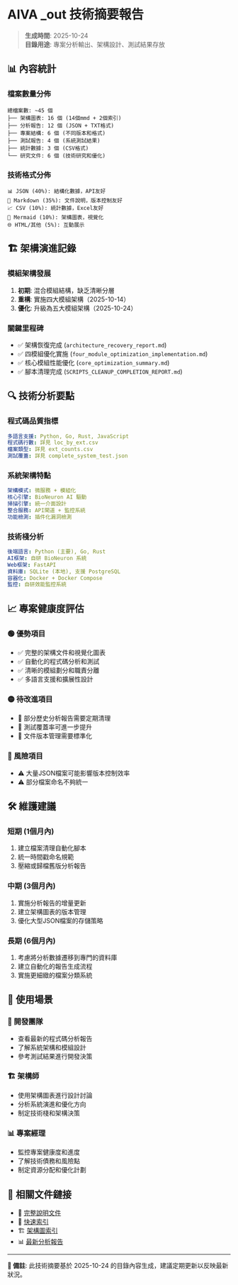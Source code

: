 # AIVA _out 技術摘要報告

> **生成時間**: 2025-10-24  
> **目錄用途**: 專案分析輸出、架構設計、測試結果存放  

## 📊 內容統計

### 檔案數量分佈
```
總檔案數: ~45 個
├── 架構圖表: 16 個 (14個mmd + 2個索引)
├── 分析報告: 12 個 (JSON + TXT格式)  
├── 專案結構: 6 個 (不同版本和格式)
├── 測試報告: 4 個 (系統測試結果)
├── 統計數據: 3 個 (CSV格式)
└── 研究文件: 6 個 (技術研究和優化)
```

### 技術格式分佈
```
📊 JSON (40%): 結構化數據，API友好
📝 Markdown (35%): 文件說明，版本控制友好  
📈 CSV (10%): 統計數據，Excel友好
🎨 Mermaid (10%): 架構圖表，視覺化
🌐 HTML/其他 (5%): 互動展示
```

## 🏗️ 架構演進記錄

### 模組架構發展
1. **初期**: 混合模組結構，缺乏清晰分層
2. **重構**: 實施四大模組架構（2025-10-14）
3. **優化**: 升級為五大模組架構（2025-10-24）

### 關鍵里程碑
- ✅ 架構恢復完成 (`architecture_recovery_report.md`)
- ✅ 四模組優化實施 (`four_module_optimization_implementation.md`)  
- ✅ 核心模組性能優化 (`core_optimization_summary.md`)
- ✅ 腳本清理完成 (`SCRIPTS_CLEANUP_COMPLETION_REPORT.md`)

## 🔍 技術分析要點

### 程式碼品質指標
```yaml
多語言支援: Python, Go, Rust, JavaScript
程式碼行數: 詳見 loc_by_ext.csv
檔案類型: 詳見 ext_counts.csv  
測試覆蓋: 詳見 complete_system_test.json
```

### 系統架構特點
```yaml
架構模式: 微服務 + 模組化
核心引擎: BioNeuron AI 驅動
掃描引擎: 統一介面設計
整合服務: API閘道 + 監控系統
功能檢測: 插件化漏洞檢測
```

### 技術棧分析
```yaml
後端語言: Python (主要), Go, Rust
AI框架: 自研 BioNeuron 系統
Web框架: FastAPI
資料庫: SQLite (本地), 支援 PostgreSQL
容器化: Docker + Docker Compose  
監控: 自研效能監控系統
```

## 📈 專案健康度評估

### 🟢 優勢項目
- ✅ 完整的架構文件和視覺化圖表
- ✅ 自動化的程式碼分析和測試
- ✅ 清晰的模組劃分和職責分離
- ✅ 多語言支援和擴展性設計

### 🟡 待改進項目
- 🔄 部分歷史分析報告需要定期清理
- 🔄 測試覆蓋率可進一步提升
- 🔄 文件版本管理需要標準化

### 🔴 風險項目
- ⚠️ 大量JSON檔案可能影響版本控制效率
- ⚠️ 部分檔案命名不夠統一

## 🛠️ 維護建議

### 短期 (1個月內)
1. 建立檔案清理自動化腳本
2. 統一時間戳命名規範
3. 壓縮或歸檔舊版分析報告

### 中期 (3個月內)  
1. 實施分析報告的增量更新
2. 建立架構圖表的版本管理
3. 優化大型JSON檔案的存儲策略

### 長期 (6個月內)
1. 考慮將分析數據遷移到專門的資料庫
2. 建立自動化的報告生成流程  
3. 實施更細緻的檔案分類系統

## 🎯 使用場景

### 👥 開發團隊
- 查看最新的程式碼分析報告
- 了解系統架構和模組設計
- 參考測試結果進行開發決策

### 🏗️ 架構師
- 使用架構圖表進行設計討論
- 分析系統演進和優化方向
- 制定技術棧和架構決策

### 📊 專案經理
- 監控專案健康度和進度
- 了解技術債務和風險點
- 制定資源分配和優化計劃

## 🔗 相關文件鏈接

- 📖 [完整說明文件](README.md)
- 🚀 [快速索引](INDEX.md)  
- 🏗️ [架構圖索引](architecture_diagrams/INDEX.md)
- 📊 [最新分析報告](analysis/analysis_report_20251016_052053.json)

---

**📝 備註**: 此技術摘要基於 2025-10-24 的目錄內容生成，建議定期更新以反映最新狀況。